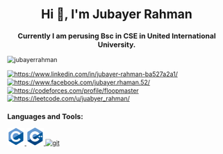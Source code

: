 
<h1 align="center">Hi 👋, I'm Jubayer Rahman</h1>
<h3 align="center">Currently I am perusing Bsc in CSE in United International University.</h3>

<p align="left"> <img src="https://komarev.com/ghpvc/?username=jubayerrahman&label=Profile%20views&color=0e75b6&style=flat" alt="jubayerrahman" /> </p>




<a href="https://linkedin.com/in/https://www.linkedin.com/in/jubayer-rahman-ba527a2a1/" target="blank"><img align="center" src="https://raw.githubusercontent.com/rahuldkjain/github-profile-readme-generator/master/src/images/icons/Social/linked-in-alt.svg" alt="https://www.linkedin.com/in/jubayer-rahman-ba527a2a1/" height="30" width="40" /></a>
<a href="https://fb.com/https://www.facebook.com/jubayer.rhaman.52/" target="blank"><img align="center" src="https://raw.githubusercontent.com/rahuldkjain/github-profile-readme-generator/master/src/images/icons/Social/facebook.svg" alt="https://www.facebook.com/jubayer.rhaman.52/" height="30" width="40" /></a>
<a href="https://codeforces.com/profile/https://codeforces.com/profile/floopmaster" target="blank"><img align="center" src="https://raw.githubusercontent.com/rahuldkjain/github-profile-readme-generator/master/src/images/icons/Social/codeforces.svg" alt="https://codeforces.com/profile/floopmaster" height="30" width="40" /></a>
<a href="https://www.leetcode.com/https://leetcode.com/u/juabyer_rahman/" target="blank"><img align="center" src="https://raw.githubusercontent.com/rahuldkjain/github-profile-readme-generator/master/src/images/icons/Social/leet-code.svg" alt="https://leetcode.com/u/juabyer_rahman/" height="30" width="40" /></a>
</p>

<h3 align="left">Languages and Tools:</h3>
<p align="left"> <a href="https://www.cprogramming.com/" target="_blank" rel="noreferrer"> <img src="https://raw.githubusercontent.com/devicons/devicon/master/icons/c/c-original.svg" alt="c" width="40" height="40"/> </a> <a href="https://www.w3schools.com/cpp/" target="_blank" rel="noreferrer"> <img src="https://raw.githubusercontent.com/devicons/devicon/master/icons/cplusplus/cplusplus-original.svg" alt="cplusplus" width="40" height="40"/> </a> <a href="https://git-scm.com/" target="_blank" rel="noreferrer"> <img src="https://www.vectorlogo.zone/logos/git-scm/git-scm-icon.svg" alt="git" width="40" height="40"/> </a> <a href="
